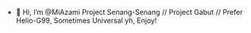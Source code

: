 - 👋 Hi, I’m @MiAzami
Project Senang-Senang // Project Gabut // 
Prefer Helio-G99, Sometimes Universal
yh, Enjoy!

<!---
MiAzami/MiAzami is a ✨ special ✨ repository because its `README.md` (this file) appears on your GitHub profile.
You can click the Preview link to take a look at your changes.
--->
